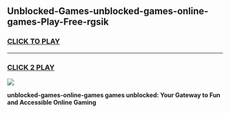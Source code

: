 
## Unblocked-Games-unblocked-games-online-games-Play-Free-rgsik
<h3>
<a href="https://premium76.site?title=unblocked-games-online-games&ref=15A">CLICK TO PLAY</a></h3>
<hr>

<h3>
<a href="https://premium76.site?title=unblocked-games-online-games&ref=15A">CLICK 2 PLAY</a>
  
</h3>

<a href="https://premium76.site?title=unblocked-games-online-games&ref=15A"><img src="https://clearcache.store/games.png"></a>


**unblocked-games-online-games games unblocked: Your Gateway to Fun and Accessible Online Gaming**
